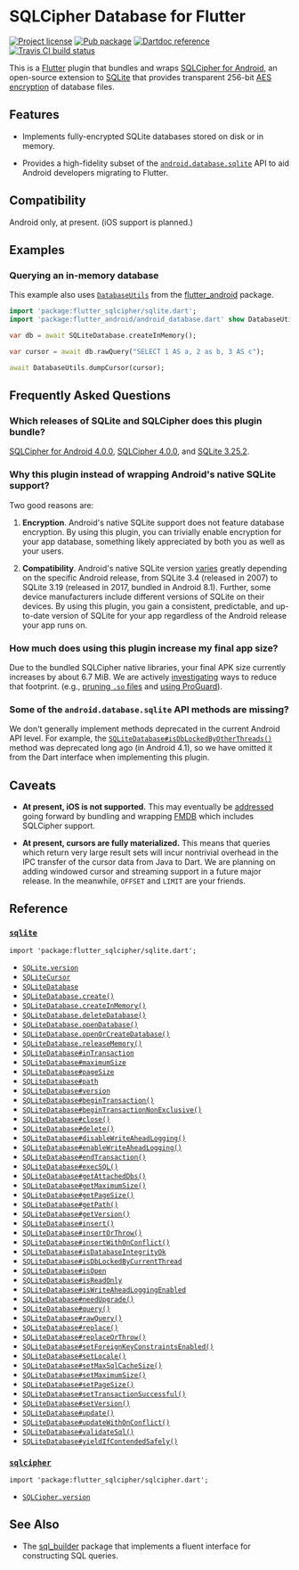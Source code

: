 SQLCipher Database for Flutter
==============================

[![Project license](https://img.shields.io/badge/license-Public%20Domain-blue.svg)](https://unlicense.org)
[![Pub package](https://img.shields.io/pub/v/flutter_sqlcipher.svg)](https://pub.dartlang.org/packages/flutter_sqlcipher)
[![Dartdoc reference](https://img.shields.io/badge/dartdoc-reference-blue.svg)](https://pub.dartlang.org/documentation/flutter_sqlcipher/latest/)
[![Travis CI build status](https://img.shields.io/travis/drydart/flutter_sqlcipher/master.svg)](https://travis-ci.org/drydart/flutter_sqlcipher)

This is a [Flutter](https://flutter.io/) plugin that bundles and wraps
[SQLCipher for Android](https://www.zetetic.net/sqlcipher/sqlcipher-for-android/),
an open-source extension to [SQLite](https://www.sqlite.org) that provides
transparent 256-bit [AES encryption](https://en.wikipedia.org/wiki/Advanced_Encryption_Standard)
of database files.

Features
--------

- Implements fully-encrypted SQLite databases stored on disk or in memory.

- Provides a high-fidelity subset of the
  [`android.database.sqlite`](https://developer.android.com/reference/android/database/sqlite/package-summary)
  API to aid Android developers migrating to Flutter.

Compatibility
-------------

Android only, at present. (iOS support is planned.)

Examples
--------

### Querying an in-memory database

This example also uses
[`DatabaseUtils`](https://pub.dartlang.org/documentation/flutter_android/latest/android_database/DatabaseUtils-class.html)
from the [flutter_android](https://pub.dartlang.org/packages/flutter_android) package.

```dart
import 'package:flutter_sqlcipher/sqlite.dart';
import 'package:flutter_android/android_database.dart' show DatabaseUtils;

var db = await SQLiteDatabase.createInMemory();

var cursor = await db.rawQuery("SELECT 1 AS a, 2 as b, 3 AS c");

await DatabaseUtils.dumpCursor(cursor);
```

Frequently Asked Questions
--------------------------

### Which releases of SQLite and SQLCipher does this plugin bundle?

[SQLCipher for Android 4.0.0](https://search.maven.org/artifact/net.zetetic/android-database-sqlcipher/4.0.0/aar),
[SQLCipher 4.0.0](https://www.zetetic.net/blog/2018/11/30/sqlcipher-400-release/), and
[SQLite 3.25.2](https://www.sqlite.org/releaselog/3_25_2.html).

### Why this plugin instead of wrapping Android's native SQLite support?

Two good reasons are:

1. **Encryption**.
   Android's native SQLite support does not feature database encryption.
   By using this plugin, you can trivially enable encryption for your app
   database, something likely appreciated by both you as well as your users.

2. **Compatibility**.
   Android's native SQLite version
   [varies](https://developer.android.com/reference/android/database/sqlite/package-summary)
   greatly depending on the specific Android release, from SQLite 3.4
   (released in 2007) to SQLite 3.19 (released in 2017, bundled in
   Android 8.1). Further, some device manufacturers include different
   versions of SQLite on their devices. By using this plugin, you gain a
   consistent, predictable, and up-to-date version of SQLite for your app
   regardless of the Android release your app runs on.

### How much does using this plugin increase my final app size?

Due to the bundled SQLCipher native libraries, your final APK size currently
increases by about 6.7 MiB. We are actively
[investigating](https://github.com/drydart/flutter_sqlcipher/issues/2)
ways to reduce that footprint. (e.g.,
[pruning `.so` files](https://github.com/sqlcipher/android-database-sqlcipher/issues/362)
and [using ProGuard](https://github.com/sqlcipher/android-database-sqlcipher/pull/399)).

### Some of the `android.database.sqlite` API methods are missing?

We don't generally implement methods deprecated in the current Android API
level. For example, the
[`SQLiteDatabase#isDbLockedByOtherThreads()`](https://developer.android.com/reference/android/database/sqlite/SQLiteDatabase#isDbLockedByOtherThreads())
method was deprecated long ago (in Android 4.1), so we have omitted it from
the Dart interface when implementing this plugin.

Caveats
-------

- **At present, iOS is not supported.**
  This may eventually be
  [addressed](https://github.com/drydart/flutter_sqlcipher/issues/1)
  going forward by bundling and wrapping
  [FMDB](https://github.com/ccgus/fmdb) which includes SQLCipher support.

- **At present, cursors are fully materialized.**
  This means that queries which return very large result sets will incur
  nontrivial overhead in the IPC transfer of the cursor data from Java to
  Dart. We are planning on adding windowed cursor and streaming support in a
  future major release. In the meanwhile, `OFFSET` and `LIMIT` are your
  friends.

Reference
---------

### [`sqlite`](https://pub.dartlang.org/documentation/flutter_sqlcipher/latest/sqlite/sqlite-library.html)

    import 'package:flutter_sqlcipher/sqlite.dart';

- [`SQLite.version`](https://pub.dartlang.org/documentation/flutter_sqlcipher/latest/sqlite/SQLite/version.html)
- [`SQLiteCursor`](https://pub.dartlang.org/documentation/flutter_sqlcipher/latest/sqlite/SQLiteCursor-class.html)
- [`SQLiteDatabase`](https://pub.dartlang.org/documentation/flutter_sqlcipher/latest/sqlite/SQLiteDatabase-class.html)
- [`SQLiteDatabase.create()`](https://pub.dartlang.org/documentation/flutter_sqlcipher/latest/sqlite/SQLiteDatabase/create.html)
- [`SQLiteDatabase.createInMemory()`](https://pub.dartlang.org/documentation/flutter_sqlcipher/latest/sqlite/SQLiteDatabase/createInMemory.html)
- [`SQLiteDatabase.deleteDatabase()`](https://pub.dartlang.org/documentation/flutter_sqlcipher/latest/sqlite/SQLiteDatabase/deleteDatabase.html)
- [`SQLiteDatabase.openDatabase()`](https://pub.dartlang.org/documentation/flutter_sqlcipher/latest/sqlite/SQLiteDatabase/openDatabase.html)
- [`SQLiteDatabase.openOrCreateDatabase()`](https://pub.dartlang.org/documentation/flutter_sqlcipher/latest/sqlite/SQLiteDatabase/openOrCreateDatabase.html)
- [`SQLiteDatabase.releaseMemory()`](https://pub.dartlang.org/documentation/flutter_sqlcipher/latest/sqlite/SQLiteDatabase/releaseMemory.html)
- [`SQLiteDatabase#inTransaction`](https://pub.dartlang.org/documentation/flutter_sqlcipher/latest/sqlite/SQLiteDatabase/inTransaction.html)
- [`SQLiteDatabase#maximumSize`](https://pub.dartlang.org/documentation/flutter_sqlcipher/latest/sqlite/SQLiteDatabase/maximumSize.html)
- [`SQLiteDatabase#pageSize`](https://pub.dartlang.org/documentation/flutter_sqlcipher/latest/sqlite/SQLiteDatabase/pageSize.html)
- [`SQLiteDatabase#path`](https://pub.dartlang.org/documentation/flutter_sqlcipher/latest/sqlite/SQLiteDatabase/path.html)
- [`SQLiteDatabase#version`](https://pub.dartlang.org/documentation/flutter_sqlcipher/latest/sqlite/SQLiteDatabase/version.html)
- [`SQLiteDatabase#beginTransaction()`](https://pub.dartlang.org/documentation/flutter_sqlcipher/latest/sqlite/SQLiteDatabase/beginTransaction.html)
- [`SQLiteDatabase#beginTransactionNonExclusive()`](https://pub.dartlang.org/documentation/flutter_sqlcipher/latest/sqlite/SQLiteDatabase/beginTransactionNonExclusive.html)
- [`SQLiteDatabase#close()`](https://pub.dartlang.org/documentation/flutter_sqlcipher/latest/sqlite/SQLiteDatabase/close.html)
- [`SQLiteDatabase#delete()`](https://pub.dartlang.org/documentation/flutter_sqlcipher/latest/sqlite/SQLiteDatabase/delete.html)
- [`SQLiteDatabase#disableWriteAheadLogging()`](https://pub.dartlang.org/documentation/flutter_sqlcipher/latest/sqlite/SQLiteDatabase/disableWriteAheadLogging.html)
- [`SQLiteDatabase#enableWriteAheadLogging()`](https://pub.dartlang.org/documentation/flutter_sqlcipher/latest/sqlite/SQLiteDatabase/enableWriteAheadLogging.html)
- [`SQLiteDatabase#endTransaction()`](https://pub.dartlang.org/documentation/flutter_sqlcipher/latest/sqlite/SQLiteDatabase/endTransaction.html)
- [`SQLiteDatabase#execSQL()`](https://pub.dartlang.org/documentation/flutter_sqlcipher/latest/sqlite/SQLiteDatabase/execSQL.html)
- [`SQLiteDatabase#getAttachedDbs()`](https://pub.dartlang.org/documentation/flutter_sqlcipher/latest/sqlite/SQLiteDatabase/getAttachedDbs.html)
- [`SQLiteDatabase#getMaximumSize()`](https://pub.dartlang.org/documentation/flutter_sqlcipher/latest/sqlite/SQLiteDatabase/getMaximumSize.html)
- [`SQLiteDatabase#getPageSize()`](https://pub.dartlang.org/documentation/flutter_sqlcipher/latest/sqlite/SQLiteDatabase/getPageSize.html)
- [`SQLiteDatabase#getPath()`](https://pub.dartlang.org/documentation/flutter_sqlcipher/latest/sqlite/SQLiteDatabase/getPath.html)
- [`SQLiteDatabase#getVersion()`](https://pub.dartlang.org/documentation/flutter_sqlcipher/latest/sqlite/SQLiteDatabase/getVersion.html)
- [`SQLiteDatabase#insert()`](https://pub.dartlang.org/documentation/flutter_sqlcipher/latest/sqlite/SQLiteDatabase/insert.html)
- [`SQLiteDatabase#insertOrThrow()`](https://pub.dartlang.org/documentation/flutter_sqlcipher/latest/sqlite/SQLiteDatabase/insertOrThrow.html)
- [`SQLiteDatabase#insertWithOnConflict()`](https://pub.dartlang.org/documentation/flutter_sqlcipher/latest/sqlite/SQLiteDatabase/insertWithOnConflict.html)
- [`SQLiteDatabase#isDatabaseIntegrityOk`](https://pub.dartlang.org/documentation/flutter_sqlcipher/latest/sqlite/SQLiteDatabase/isDatabaseIntegrityOk.html)
- [`SQLiteDatabase#isDbLockedByCurrentThread`](https://pub.dartlang.org/documentation/flutter_sqlcipher/latest/sqlite/SQLiteDatabase/isDbLockedByCurrentThread.html)
- [`SQLiteDatabase#isOpen`](https://pub.dartlang.org/documentation/flutter_sqlcipher/latest/sqlite/SQLiteDatabase/isOpen.html)
- [`SQLiteDatabase#isReadOnly`](https://pub.dartlang.org/documentation/flutter_sqlcipher/latest/sqlite/SQLiteDatabase/isReadOnly.html)
- [`SQLiteDatabase#isWriteAheadLoggingEnabled`](https://pub.dartlang.org/documentation/flutter_sqlcipher/latest/sqlite/SQLiteDatabase/isWriteAheadLoggingEnabled.html)
- [`SQLiteDatabase#needUpgrade()`](https://pub.dartlang.org/documentation/flutter_sqlcipher/latest/sqlite/SQLiteDatabase/needUpgrade.html)
- [`SQLiteDatabase#query()`](https://pub.dartlang.org/documentation/flutter_sqlcipher/latest/sqlite/SQLiteDatabase/query.html)
- [`SQLiteDatabase#rawQuery()`](https://pub.dartlang.org/documentation/flutter_sqlcipher/latest/sqlite/SQLiteDatabase/rawQuery.html)
- [`SQLiteDatabase#replace()`](https://pub.dartlang.org/documentation/flutter_sqlcipher/latest/sqlite/SQLiteDatabase/replace.html)
- [`SQLiteDatabase#replaceOrThrow()`](https://pub.dartlang.org/documentation/flutter_sqlcipher/latest/sqlite/SQLiteDatabase/replaceOrThrow.html)
- [`SQLiteDatabase#setForeignKeyConstraintsEnabled()`](https://pub.dartlang.org/documentation/flutter_sqlcipher/latest/sqlite/SQLiteDatabase/setForeignKeyConstraintsEnabled.html)
- [`SQLiteDatabase#setLocale()`](https://pub.dartlang.org/documentation/flutter_sqlcipher/latest/sqlite/SQLiteDatabase/setLocale.html)
- [`SQLiteDatabase#setMaxSqlCacheSize()`](https://pub.dartlang.org/documentation/flutter_sqlcipher/latest/sqlite/SQLiteDatabase/setMaxSqlCacheSize.html)
- [`SQLiteDatabase#setMaximumSize()`](https://pub.dartlang.org/documentation/flutter_sqlcipher/latest/sqlite/SQLiteDatabase/setMaximumSize.html)
- [`SQLiteDatabase#setPageSize()`](https://pub.dartlang.org/documentation/flutter_sqlcipher/latest/sqlite/SQLiteDatabase/setPageSize.html)
- [`SQLiteDatabase#setTransactionSuccessful()`](https://pub.dartlang.org/documentation/flutter_sqlcipher/latest/sqlite/SQLiteDatabase/setTransactionSuccessful.html)
- [`SQLiteDatabase#setVersion()`](https://pub.dartlang.org/documentation/flutter_sqlcipher/latest/sqlite/SQLiteDatabase/setVersion.html)
- [`SQLiteDatabase#update()`](https://pub.dartlang.org/documentation/flutter_sqlcipher/latest/sqlite/SQLiteDatabase/update.html)
- [`SQLiteDatabase#updateWithOnConflict()`](https://pub.dartlang.org/documentation/flutter_sqlcipher/latest/sqlite/SQLiteDatabase/updateWithOnConflict.html)
- [`SQLiteDatabase#validateSql()`](https://pub.dartlang.org/documentation/flutter_sqlcipher/latest/sqlite/SQLiteDatabase/validateSql.html)
- [`SQLiteDatabase#yieldIfContendedSafely()`](https://pub.dartlang.org/documentation/flutter_sqlcipher/latest/sqlite/SQLiteDatabase/yieldIfContendedSafely.html)

### [`sqlcipher`](https://pub.dartlang.org/documentation/flutter_sqlcipher/latest/sqlcipher/sqlcipher-library.html)

    import 'package:flutter_sqlcipher/sqlcipher.dart';

- [`SQLCipher.version`](https://pub.dartlang.org/documentation/flutter_sqlcipher/latest/sqlcipher/SQLCipher/version.html)

See Also
--------

- The [sql_builder](https://pub.dartlang.org/packages/sql_builder) package
  that implements a fluent interface for constructing SQL queries.
